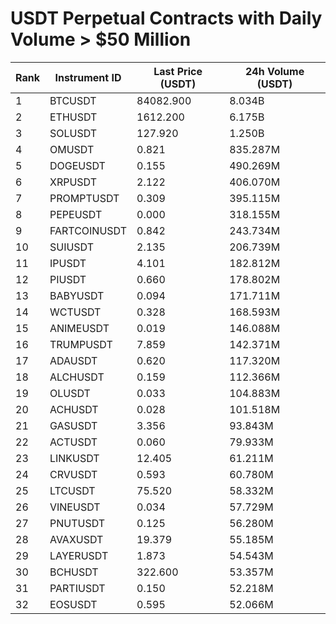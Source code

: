 # USDT Perpetual Contracts with Daily Volume > $50 Million

| Rank | Instrument ID | Last Price (USDT) | 24h Volume (USDT) |
|------|---------------|-------------------|-------------------|
| 1 | BTCUSDT | 84082.900 | 8.034B |
| 2 | ETHUSDT | 1612.200 | 6.175B |
| 3 | SOLUSDT | 127.920 | 1.250B |
| 4 | OMUSDT | 0.821 | 835.287M |
| 5 | DOGEUSDT | 0.155 | 490.269M |
| 6 | XRPUSDT | 2.122 | 406.070M |
| 7 | PROMPTUSDT | 0.309 | 395.115M |
| 8 | PEPEUSDT | 0.000 | 318.155M |
| 9 | FARTCOINUSDT | 0.842 | 243.734M |
| 10 | SUIUSDT | 2.135 | 206.739M |
| 11 | IPUSDT | 4.101 | 182.812M |
| 12 | PIUSDT | 0.660 | 178.802M |
| 13 | BABYUSDT | 0.094 | 171.711M |
| 14 | WCTUSDT | 0.328 | 168.593M |
| 15 | ANIMEUSDT | 0.019 | 146.088M |
| 16 | TRUMPUSDT | 7.859 | 142.371M |
| 17 | ADAUSDT | 0.620 | 117.320M |
| 18 | ALCHUSDT | 0.159 | 112.366M |
| 19 | OLUSDT | 0.033 | 104.883M |
| 20 | ACHUSDT | 0.028 | 101.518M |
| 21 | GASUSDT | 3.356 | 93.843M |
| 22 | ACTUSDT | 0.060 | 79.933M |
| 23 | LINKUSDT | 12.405 | 61.211M |
| 24 | CRVUSDT | 0.593 | 60.780M |
| 25 | LTCUSDT | 75.520 | 58.332M |
| 26 | VINEUSDT | 0.034 | 57.729M |
| 27 | PNUTUSDT | 0.125 | 56.280M |
| 28 | AVAXUSDT | 19.379 | 55.185M |
| 29 | LAYERUSDT | 1.873 | 54.543M |
| 30 | BCHUSDT | 322.600 | 53.357M |
| 31 | PARTIUSDT | 0.150 | 52.218M |
| 32 | EOSUSDT | 0.595 | 52.066M |

